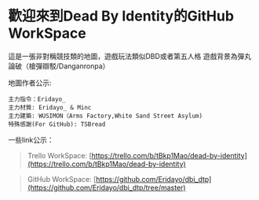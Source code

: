 # 歡迎來到Dead By Identity的GitHub WorkSpace

這是一張非對稱競技類的地圖，遊戲玩法類似DBD或者第五人格
遊戲背景為彈丸論破（槍彈辯駁/Danganronpa）

地圖作者公示:
```
主力指令：Eridayo_
主力材質: Eridayo_ & Minc
主力建築: WUSIMON（Arms Factory,White Sand Street Asylum)
特殊感謝(For GitHub): TSBread 
```
一些link公示：
>Trello WorkSpace: [https://trello.com/b/tBkp1Mao/dead-by-identity](https://trello.com/b/tBkp1Mao/dead-by-identity)

>GitHub WorkSpace: [https://github.com/Eridayo/dbi_dtp](https://github.com/Eridayo/dbi_dtp/tree/master)
